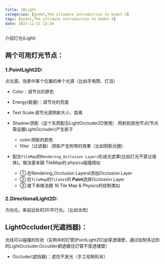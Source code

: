```yaml
---
title: 18Light
categories: [godot,The ultimate introduction to Godot 4]
tags: [godot,The ultimate introduction to Godot 4]
date: 2023-12-31 13:30
---
```


介绍灯光(Light)

## 两个可用灯光节点：

### 1.PointLight2D:

点光源。场景中某个位置的单个光源（比如手电筒、灯泡）

- Color：调节光的原色
- Energy(能量)：调节光的亮度
- Text Scale:调节光源照射大小、距离
- Shadow:阴影（这个东西配合LightOccluder2D使用）.照射到其他节点(节点需设置LightOccluder)产生影子
    - color:阴影的颜色
    - filter（过滤器）:阴影产生附带的效果（比如阴影光圈）

- 配合`TileMap`的`Rendering_Occlusion Layers`形成光遮罩(比如灯光不穿过墙体)。做法基本跟 TileMap的 physics碰撞相似
    - ①.在Rendering_Occlusion Layerst添加Occlusion Layer
    - ②.在`TileMap`的`TileSet`的 **Paint**选择Occlusion Layer
    - ③.接下来做法跟 16.Tile Map & Physics的绘制类似

### 2.DirectionalLight2D:

方向光，来自远处的2D平行光。（比如太阳）

## LightOccluder(光遮挡器)：

光线可以碰撞的形状（实例中的灯管[PointLight2D]会穿透墙壁，通过绘制多边形的LightOccluder.Occulder即遮蔽住灯管不穿透墙壁）
- Occluder(遮挡器)：遮住不发光（手工绘制形状）

